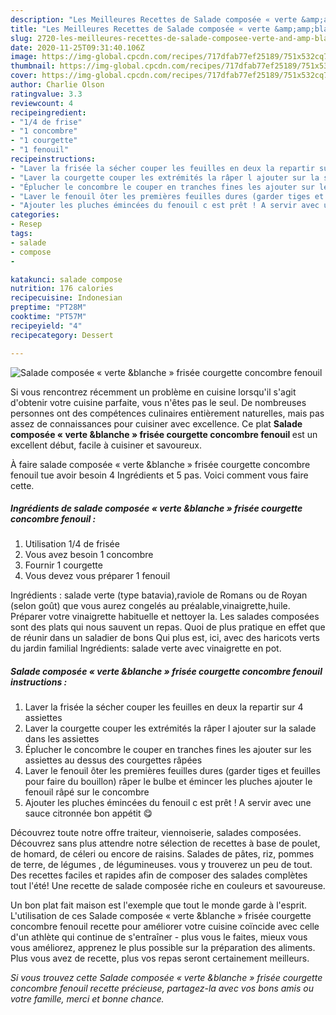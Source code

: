 ```yaml
---
description: "Les Meilleures Recettes de Salade composée « verte &amp;amp;blanche » frisée courgette concombre fenouil"
title: "Les Meilleures Recettes de Salade composée « verte &amp;amp;blanche » frisée courgette concombre fenouil"
slug: 2720-les-meilleures-recettes-de-salade-composee-verte-and-amp-blanche-frisee-courgette-concombre-fenouil
date: 2020-11-25T09:31:40.106Z
image: https://img-global.cpcdn.com/recipes/717dfab77ef25189/751x532cq70/salade-composee-verte-blanche-frisee-courgette-concombre-fenouil-photo-principale-de-la-recette.jpg
thumbnail: https://img-global.cpcdn.com/recipes/717dfab77ef25189/751x532cq70/salade-composee-verte-blanche-frisee-courgette-concombre-fenouil-photo-principale-de-la-recette.jpg
cover: https://img-global.cpcdn.com/recipes/717dfab77ef25189/751x532cq70/salade-composee-verte-blanche-frisee-courgette-concombre-fenouil-photo-principale-de-la-recette.jpg
author: Charlie Olson
ratingvalue: 3.3
reviewcount: 4
recipeingredient:
- "1/4 de frise"
- "1 concombre"
- "1 courgette"
- "1 fenouil"
recipeinstructions:
- "Laver la frisée la sécher couper les feuilles en deux la repartir sur 4 assiettes"
- "Laver la courgette couper les extrémités la râper l ajouter sur la salade dans les assiettes"
- "Éplucher le concombre le couper en tranches fines les ajouter sur les assiettes au dessus des courgettes râpées"
- "Laver le fenouil ôter les premières feuilles dures (garder tiges et feuilles pour faire du bouillon) râper le bulbe et émincer les pluches ajouter le fenouil râpé sur le concombre"
- "Ajouter les pluches émincées du fenouil c est prêt ! A servir avec une sauce citronnée bon appétit 😋"
categories:
- Resep
tags:
- salade
- compose
- 

katakunci: salade compose  
nutrition: 176 calories
recipecuisine: Indonesian
preptime: "PT28M"
cooktime: "PT57M"
recipeyield: "4"
recipecategory: Dessert

---
```



![Salade composée « verte &amp;blanche » frisée courgette concombre fenouil](https://img-global.cpcdn.com/recipes/717dfab77ef25189/751x532cq70/salade-composee-verte-blanche-frisee-courgette-concombre-fenouil-photo-principale-de-la-recette.jpg)

Si vous rencontrez récemment un problème en cuisine lorsqu'il s'agit d'obtenir votre cuisine parfaite, vous n'êtes pas le seul. De nombreuses personnes ont des compétences culinaires entièrement naturelles, mais pas assez de connaissances pour cuisiner avec excellence. Ce plat <strong> Salade composée « verte &amp;blanche » frisée courgette concombre fenouil </strong> est un excellent début, facile à cuisiner et savoureux.

<!--inarticleads1-->

À faire salade composée « verte &amp;blanche » frisée courgette concombre fenouil tue avoir besoin 4 Ingrédients et 5 pas. Voici comment vous faire cette.

##### Ingrédients de salade composée « verte &amp;blanche » frisée courgette concombre fenouil :

1. Utilisation 1/4 de frisée
1. Vous avez besoin 1 concombre
1. Fournir 1 courgette
1. Vous devez vous préparer 1 fenouil


Ingrédients : salade verte (type batavia),raviole de Romans ou de Royan (selon goût) que vous aurez congelés au préalable,vinaigrette,huile. Préparer votre vinaigrette habituelle et nettoyer la. Les salades composées sont des plats qui nous sauvent un repas. Quoi de plus pratique en effet que de réunir dans un saladier de bons Qui plus est, ici, avec des haricots verts du jardin familial Ingrédients: salade verte avec vinaigrette en pot. 

<!--inarticleads2-->

##### Salade composée « verte &amp;blanche » frisée courgette concombre fenouil instructions :

1. Laver la frisée la sécher couper les feuilles en deux la repartir sur 4 assiettes
1. Laver la courgette couper les extrémités la râper l ajouter sur la salade dans les assiettes
1. Éplucher le concombre le couper en tranches fines les ajouter sur les assiettes au dessus des courgettes râpées
1. Laver le fenouil ôter les premières feuilles dures (garder tiges et feuilles pour faire du bouillon) râper le bulbe et émincer les pluches ajouter le fenouil râpé sur le concombre
1. Ajouter les pluches émincées du fenouil c est prêt ! A servir avec une sauce citronnée bon appétit 😋


Découvrez toute notre offre traiteur, viennoiserie, salades composées. Découvrez sans plus attendre notre sélection de recettes à base de poulet, de homard, de céleri ou encore de raisins. Salades de pâtes, riz, pommes de terre, de légumes , de légumineuses. vous y trouverez un peu de tout. Des recettes faciles et rapides afin de composer des salades complètes tout l&#39;été! Une recette de salade composée riche en couleurs et savoureuse. 

<!--inarticleads1-->

<p>
Un bon plat fait maison est l'exemple que tout le monde garde à l'esprit. L'utilisation de ces Salade composée « verte &amp;blanche » frisée courgette concombre fenouil recette pour améliorer votre cuisine coïncide avec celle d'un athlète qui continue de s'entraîner - plus vous le faites, mieux vous vous améliorez, apprenez le plus possible sur la préparation des aliments. Plus vous avez de recette, plus vos repas seront certainement meilleurs.
</p>

<p>
<i>Si vous trouvez cette Salade composée « verte &amp;blanche » frisée courgette concombre fenouil recette précieuse, partagez-la avec vos bons amis ou votre famille, merci et bonne chance.</i>
</p>
